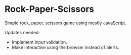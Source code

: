 # Rock-Paper-Scissors

Simple rock, paper, scissors game using mostly JavaScript.    

Updates needed: 
  * Implement input validation.
  * Make interactive using the browser instead of alerts.
